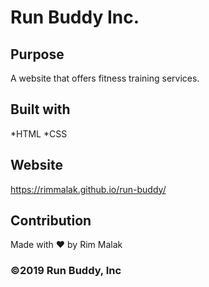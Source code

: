 # Run Buddy Inc.

## Purpose
A website that offers fitness training services.

## Built with
*HTML
*CSS

## Website
https://rimmalak.github.io/run-buddy/

## Contribution
Made with ❤️ by Rim Malak

### ©️2019 Run Buddy, Inc
